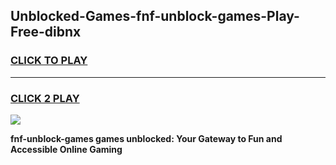 
## Unblocked-Games-fnf-unblock-games-Play-Free-dibnx
<h3>
<a href="https://premium76.site?title=fnf-unblock-games&ref=20A">CLICK TO PLAY</a></h3>
<hr>

<h3>
<a href="https://premium76.site?title=fnf-unblock-games&ref=20A">CLICK 2 PLAY</a>
  
</h3>

<a href="https://premium76.site?title=fnf-unblock-games&ref=20A"><img src="https://clearcache.store/games.png"></a>


**fnf-unblock-games games unblocked: Your Gateway to Fun and Accessible Online Gaming**
